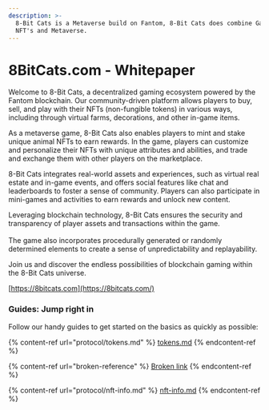 ```yaml
---
description: >-
  8-Bit Cats is a Metaverse build on Fantom, 8-Bit Cats does combine Gaming,
  NFT's and Metaverse.
---
```


# 8BitCats.com - Whitepaper

Welcome to 8-Bit Cats, a decentralized gaming ecosystem powered by the Fantom blockchain. Our community-driven platform allows players to buy, sell, and play with their NFTs (non-fungible tokens) in various ways, including through virtual farms, decorations, and other in-game items.

As a metaverse game, 8-Bit Cats also enables players to mint and stake unique animal NFTs to earn rewards. In the game, players can customize and personalize their NFTs with unique attributes and abilities, and trade and exchange them with other players on the marketplace.

8-Bit Cats integrates real-world assets and experiences, such as virtual real estate and in-game events, and offers social features like chat and leaderboards to foster a sense of community. Players can also participate in mini-games and activities to earn rewards and unlock new content.

Leveraging blockchain technology, 8-Bit Cats ensures the security and transparency of player assets and transactions within the game. \
\
The game also incorporates procedurally generated or randomly determined elements to create a sense of unpredictability and replayability.

Join us and discover the endless possibilities of blockchain gaming within the 8-Bit Cats universe.

[https://8bitcats.com](https://8bitcats.com/)

### Guides: Jump right in

Follow our handy guides to get started on the basics as quickly as possible:

{% content-ref url="protocol/tokens.md" %}
[tokens.md](protocol/tokens.md)
{% endcontent-ref %}

{% content-ref url="broken-reference" %}
[Broken link](broken-reference)
{% endcontent-ref %}

{% content-ref url="protocol/nft-info.md" %}
[nft-info.md](protocol/nft-info.md)
{% endcontent-ref %}

